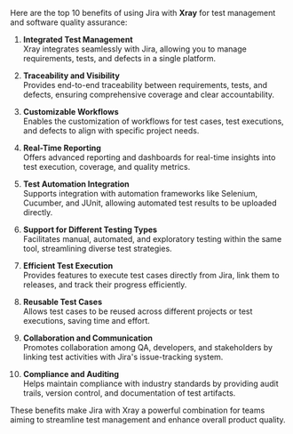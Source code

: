 Here are the top 10 benefits of using Jira with **Xray** for test management and software quality assurance:

1. **Integrated Test Management**  
   Xray integrates seamlessly with Jira, allowing you to manage requirements, tests, and defects in a single platform.

2. **Traceability and Visibility**  
   Provides end-to-end traceability between requirements, tests, and defects, ensuring comprehensive coverage and clear accountability.

3. **Customizable Workflows**  
   Enables the customization of workflows for test cases, test executions, and defects to align with specific project needs.

4. **Real-Time Reporting**  
   Offers advanced reporting and dashboards for real-time insights into test execution, coverage, and quality metrics.

5. **Test Automation Integration**  
   Supports integration with automation frameworks like Selenium, Cucumber, and JUnit, allowing automated test results to be uploaded directly.

6. **Support for Different Testing Types**  
   Facilitates manual, automated, and exploratory testing within the same tool, streamlining diverse test strategies.

7. **Efficient Test Execution**  
   Provides features to execute test cases directly from Jira, link them to releases, and track their progress efficiently.

8. **Reusable Test Cases**  
   Allows test cases to be reused across different projects or test executions, saving time and effort.

9. **Collaboration and Communication**  
   Promotes collaboration among QA, developers, and stakeholders by linking test activities with Jira's issue-tracking system.

10. **Compliance and Auditing**  
    Helps maintain compliance with industry standards by providing audit trails, version control, and documentation of test artifacts.

These benefits make Jira with Xray a powerful combination for teams aiming to streamline test management and enhance overall product quality.
